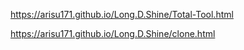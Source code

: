 https://arisu171.github.io/Long.D.Shine/Total-Tool.html

https://arisu171.github.io/Long.D.Shine/clone.html
